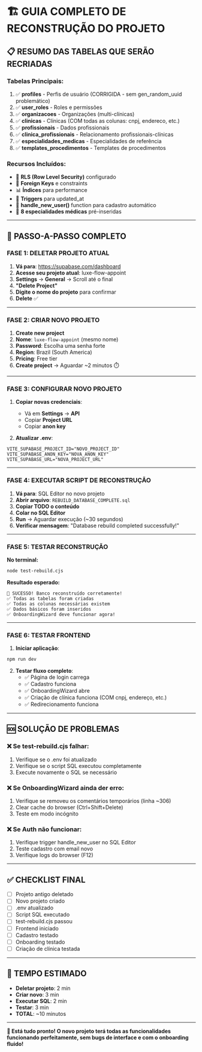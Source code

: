 # 🏗️ GUIA COMPLETO DE RECONSTRUÇÃO DO PROJETO

## 📋 **RESUMO DAS TABELAS QUE SERÃO RECRIADAS**

### **Tabelas Principais:**
1. ✅ **profiles** - Perfis de usuário (CORRIGIDA - sem gen_random_uuid problemático)
2. ✅ **user_roles** - Roles e permissões 
3. ✅ **organizacoes** - Organizações (multi-clínicas)
4. ✅ **clinicas** - Clínicas (COM todas as colunas: cnpj, endereco, etc.)
5. ✅ **profissionais** - Dados profissionais
6. ✅ **clinica_profissionais** - Relacionamento profissionais-clínicas  
7. ✅ **especialidades_medicas** - Especialidades de referência
8. ✅ **templates_procedimentos** - Templates de procedimentos

### **Recursos Incluídos:**
- 🔐 **RLS (Row Level Security)** configurado
- 🔗 **Foreign Keys** e constraints
- 📊 **Índices** para performance  
- 🔄 **Triggers** para updated_at
- 👤 **handle_new_user()** function para cadastro automático
- 📝 **8 especialidades médicas** pré-inseridas

---

## 🚀 **PASSO-A-PASSO COMPLETO**

### **FASE 1: DELETAR PROJETO ATUAL**

1. **Vá para**: https://supabase.com/dashboard
2. **Acesse seu projeto atual**: luxe-flow-appoint
3. **Settings** → **General** → Scroll até o final
4. **"Delete Project"**
5. **Digite o nome do projeto** para confirmar
6. **Delete** ✅

---

### **FASE 2: CRIAR NOVO PROJETO**

1. **Create new project**
2. **Nome**: `luxe-flow-appoint` (mesmo nome)
3. **Password**: Escolha uma senha forte
4. **Region**: Brazil (South America)
5. **Pricing**: Free tier
6. **Create project** → Aguardar ~2 minutos ⏱️

---

### **FASE 3: CONFIGURAR NOVO PROJETO**

1. **Copiar novas credenciais**:
   - Vá em **Settings** → **API**
   - Copiar **Project URL**
   - Copiar **anon key**

2. **Atualizar .env**:
```env
VITE_SUPABASE_PROJECT_ID="NOVO_PROJECT_ID"
VITE_SUPABASE_ANON_KEY="NOVA_ANON_KEY" 
VITE_SUPABASE_URL="NOVA_PROJECT_URL"
```

---

### **FASE 4: EXECUTAR SCRIPT DE RECONSTRUÇÃO**

1. **Vá para**: SQL Editor no novo projeto
2. **Abrir arquivo**: `REBUILD_DATABASE_COMPLETE.sql`
3. **Copiar TODO o conteúdo**
4. **Colar no SQL Editor**
5. **Run** → Aguardar execução (~30 segundos)
6. **Verificar mensagem**: "Database rebuild completed successfully!"

---

### **FASE 5: TESTAR RECONSTRUÇÃO**

**No terminal:**
```bash
node test-rebuild.cjs
```

**Resultado esperado:**
```
🎉 SUCESSO! Banco reconstruído corretamente!
✅ Todas as tabelas foram criadas
✅ Todas as colunas necessárias existem  
✅ Dados básicos foram inseridos
✅ OnboardingWizard deve funcionar agora!
```

---

### **FASE 6: TESTAR FRONTEND**

1. **Iniciar aplicação**:
```bash
npm run dev
```

2. **Testar fluxo completo**:
   - ✅ Página de login carrega
   - ✅ Cadastro funciona
   - ✅ OnboardingWizard abre
   - ✅ Criação de clínica funciona (COM cnpj, endereço, etc.)
   - ✅ Redirecionamento funciona

---

## 🆘 **SOLUÇÃO DE PROBLEMAS**

### **❌ Se test-rebuild.cjs falhar:**
1. Verifique se o .env foi atualizado
2. Verifique se o script SQL executou completamente
3. Execute novamente o SQL se necessário

### **❌ Se OnboardingWizard ainda der erro:**
1. Verifique se removeu os comentários temporários (linha ~306)
2. Clear cache do browser (Ctrl+Shift+Delete)
3. Teste em modo incógnito

### **❌ Se Auth não funcionar:**
1. Verifique trigger handle_new_user no SQL Editor
2. Teste cadastro com email novo
3. Verifique logs do browser (F12)

---

## ✅ **CHECKLIST FINAL**

- [ ] Projeto antigo deletado
- [ ] Novo projeto criado
- [ ] .env atualizado
- [ ] Script SQL executado
- [ ] test-rebuild.cjs passou
- [ ] Frontend iniciado
- [ ] Cadastro testado
- [ ] Onboarding testado  
- [ ] Criação de clínica testada

---

## 🎯 **TEMPO ESTIMADO**

- **Deletar projeto**: 2 min
- **Criar novo**: 3 min  
- **Executar SQL**: 2 min
- **Testar**: 3 min
- **TOTAL**: ~10 minutos

---

**🚀 Está tudo pronto! O novo projeto terá todas as funcionalidades funcionando perfeitamente, sem bugs de interface e com o onboarding fluido!**